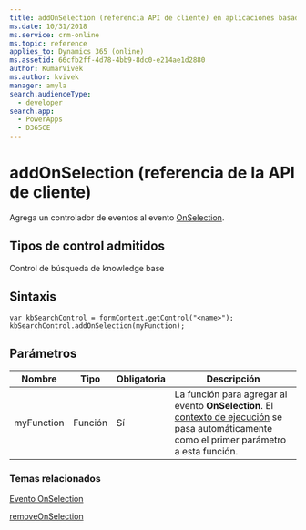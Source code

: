 ```yaml
---
title: addOnSelection (referencia API de cliente) en aplicaciones basadas en modelo| MicrosoftDocs
ms.date: 10/31/2018
ms.service: crm-online
ms.topic: reference
applies_to: Dynamics 365 (online)
ms.assetid: 66cfb2ff-4d78-4bb9-8dc0-e214ae1d2880
author: KumarVivek
ms.author: kvivek
manager: amyla
search.audienceType:
  - developer
search.app:
  - PowerApps
  - D365CE
---
```

# <a name="addonselection-client-api-reference"></a>addOnSelection (referencia de la API de cliente)



Agrega un controlador de eventos al evento [OnSelection](../events/onselection.md). 

## <a name="control-types-supported"></a>Tipos de control admitidos

Control de búsqueda de knowledge base

## <a name="syntax"></a>Sintaxis

```
var kbSearchControl = formContext.getControl("<name>");
kbSearchControl.addOnSelection(myFunction);
```

## <a name="parameters"></a>Parámetros

|Nombre | Tipo | Obligatoria | Descripción|
|--|--|--|--|
|myFunction |Función |Sí|La función para agregar al evento **OnSelection**. El [contexto de ejecución](../../clientapi-execution-context.md) se pasa automáticamente como el primer parámetro a esta función.|

### <a name="related-topics"></a>Temas relacionados

[Evento OnSelection](../events/onselection.md)

[removeOnSelection](removeOnSelection.md)